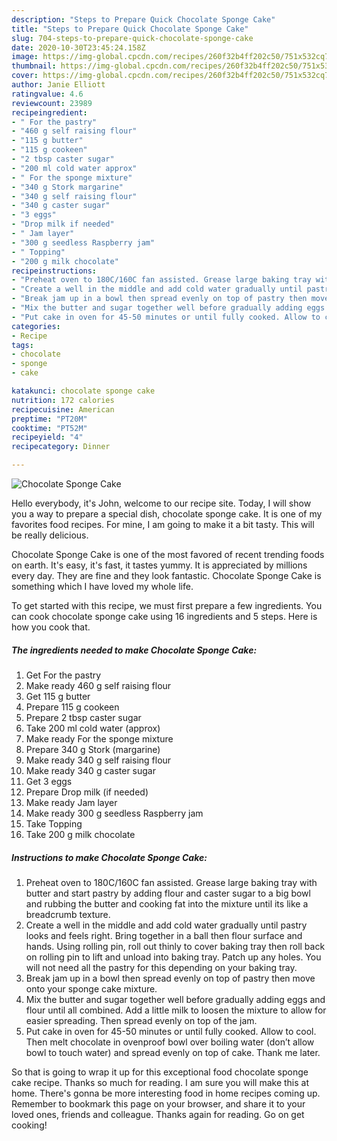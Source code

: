 ```yaml
---
description: "Steps to Prepare Quick Chocolate Sponge Cake"
title: "Steps to Prepare Quick Chocolate Sponge Cake"
slug: 704-steps-to-prepare-quick-chocolate-sponge-cake
date: 2020-10-30T23:45:24.158Z
image: https://img-global.cpcdn.com/recipes/260f32b4ff202c50/751x532cq70/chocolate-sponge-cake-recipe-main-photo.jpg
thumbnail: https://img-global.cpcdn.com/recipes/260f32b4ff202c50/751x532cq70/chocolate-sponge-cake-recipe-main-photo.jpg
cover: https://img-global.cpcdn.com/recipes/260f32b4ff202c50/751x532cq70/chocolate-sponge-cake-recipe-main-photo.jpg
author: Janie Elliott
ratingvalue: 4.6
reviewcount: 23989
recipeingredient:
- " For the pastry"
- "460 g self raising flour"
- "115 g butter"
- "115 g cookeen"
- "2 tbsp caster sugar"
- "200 ml cold water approx"
- " For the sponge mixture"
- "340 g Stork margarine"
- "340 g self raising flour"
- "340 g caster sugar"
- "3 eggs"
- "Drop milk if needed"
- " Jam layer"
- "300 g seedless Raspberry jam"
- " Topping"
- "200 g milk chocolate"
recipeinstructions:
- "Preheat oven to 180C/160C fan assisted. Grease large baking tray with butter and start pastry by adding flour and caster sugar to a big bowl and rubbing the butter and cooking fat into the mixture until its like a breadcrumb texture."
- "Create a well in the middle and add cold water gradually until pastry looks and feels right. Bring together in a ball then flour surface and hands. Using rolling pin, roll out thinly to cover baking tray then roll back on rolling pin to lift and unload into baking tray. Patch up any holes. You will not need all the pastry for this depending on your baking tray."
- "Break jam up in a bowl then spread evenly on top of pastry then move onto your sponge cake mixture."
- "Mix the butter and sugar together well before gradually adding eggs and flour until all combined. Add a little milk to loosen the mixture to allow for easier spreading. Then spread evenly on top of the jam."
- "Put cake in oven for 45-50 minutes or until fully cooked. Allow to cool. Then melt chocolate in ovenproof bowl over boiling water (don’t allow bowl to touch water) and spread evenly on top of cake. Thank me later."
categories:
- Recipe
tags:
- chocolate
- sponge
- cake

katakunci: chocolate sponge cake 
nutrition: 172 calories
recipecuisine: American
preptime: "PT20M"
cooktime: "PT52M"
recipeyield: "4"
recipecategory: Dinner

---
```



![Chocolate Sponge Cake](https://img-global.cpcdn.com/recipes/260f32b4ff202c50/751x532cq70/chocolate-sponge-cake-recipe-main-photo.jpg)

Hello everybody, it's John, welcome to our recipe site. Today, I will show you a way to prepare a special dish, chocolate sponge cake. It is one of my favorites food recipes. For mine, I am going to make it a bit tasty. This will be really delicious.



Chocolate Sponge Cake is one of the most favored of recent trending foods on earth. It's easy, it's fast, it tastes yummy. It is appreciated by millions every day. They are fine and they look fantastic. Chocolate Sponge Cake is something which I have loved my whole life.


To get started with this recipe, we must first prepare a few ingredients. You can cook chocolate sponge cake using 16 ingredients and 5 steps. Here is how you cook that.

<!--inarticleads1-->

##### The ingredients needed to make Chocolate Sponge Cake:

1. Get  For the pastry
1. Make ready 460 g self raising flour
1. Get 115 g butter
1. Prepare 115 g cookeen
1. Prepare 2 tbsp caster sugar
1. Take 200 ml cold water (approx)
1. Make ready  For the sponge mixture
1. Prepare 340 g Stork (margarine)
1. Make ready 340 g self raising flour
1. Make ready 340 g caster sugar
1. Get 3 eggs
1. Prepare Drop milk (if needed)
1. Make ready  Jam layer
1. Make ready 300 g seedless Raspberry jam
1. Take  Topping
1. Take 200 g milk chocolate




<!--inarticleads2-->

##### Instructions to make Chocolate Sponge Cake:

1. Preheat oven to 180C/160C fan assisted. Grease large baking tray with butter and start pastry by adding flour and caster sugar to a big bowl and rubbing the butter and cooking fat into the mixture until its like a breadcrumb texture.
1. Create a well in the middle and add cold water gradually until pastry looks and feels right. Bring together in a ball then flour surface and hands. Using rolling pin, roll out thinly to cover baking tray then roll back on rolling pin to lift and unload into baking tray. Patch up any holes. You will not need all the pastry for this depending on your baking tray.
1. Break jam up in a bowl then spread evenly on top of pastry then move onto your sponge cake mixture.
1. Mix the butter and sugar together well before gradually adding eggs and flour until all combined. Add a little milk to loosen the mixture to allow for easier spreading. Then spread evenly on top of the jam.
1. Put cake in oven for 45-50 minutes or until fully cooked. Allow to cool. Then melt chocolate in ovenproof bowl over boiling water (don’t allow bowl to touch water) and spread evenly on top of cake. Thank me later.




So that is going to wrap it up for this exceptional food chocolate sponge cake recipe. Thanks so much for reading. I am sure you will make this at home. There's gonna be more interesting food in home recipes coming up. Remember to bookmark this page on your browser, and share it to your loved ones, friends and colleague. Thanks again for reading. Go on get cooking!
